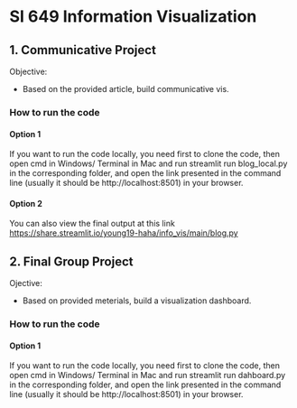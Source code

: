 # SI 649 Information Visualization
## 1. Communicative Project
Objective: 
- Based on the provided article, build communicative vis.

### How to run the code
#### Option 1
If you want to run the code locally, you need first to clone the code, then open cmd in Windows/ Terminal in Mac and run streamlit run blog_local.py in the corresponding folder, and open the link presented in the command line (usually it should be http://localhost:8501) in your browser.

#### Option 2
You can also view the final output at this link https://share.streamlit.io/young19-haha/info_vis/main/blog.py


## 2. Final Group Project
Ojective:
- Based on provided meterials, build a visualization dashboard.

### How to run the code
#### Option 1
If you want to run the code locally, you need first to clone the code, then open cmd in Windows/ Terminal in Mac and run streamlit run dahboard.py in the corresponding folder, and open the link presented in the command line (usually it should be http://localhost:8501) in your browser.
